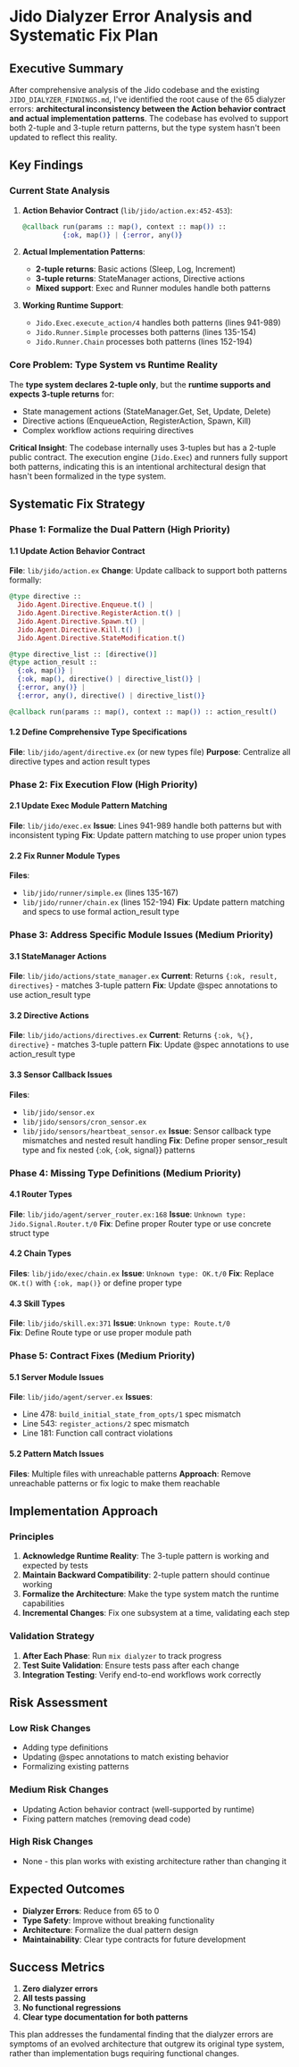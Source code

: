 # Jido Dialyzer Error Analysis and Systematic Fix Plan

## Executive Summary

After comprehensive analysis of the Jido codebase and the existing `JIDO_DIALYZER_FINDINGS.md`, I've identified the root cause of the 65 dialyzer errors: **architectural inconsistency between the Action behavior contract and actual implementation patterns**. The codebase has evolved to support both 2-tuple and 3-tuple return patterns, but the type system hasn't been updated to reflect this reality.

## Key Findings

### Current State Analysis

1. **Action Behavior Contract** (`lib/jido/action.ex:452-453`):
   ```elixir
   @callback run(params :: map(), context :: map()) ::
             {:ok, map()} | {:error, any()}
   ```

2. **Actual Implementation Patterns**:
   - **2-tuple returns**: Basic actions (Sleep, Log, Increment)
   - **3-tuple returns**: StateManager actions, Directive actions
   - **Mixed support**: Exec and Runner modules handle both patterns

3. **Working Runtime Support**:
   - `Jido.Exec.execute_action/4` handles both patterns (lines 941-989)
   - `Jido.Runner.Simple` processes both patterns (lines 135-154)
   - `Jido.Runner.Chain` processes both patterns (lines 152-194)

### Core Problem: Type System vs Runtime Reality

The **type system declares 2-tuple only**, but the **runtime supports and expects 3-tuple returns** for:
- State management actions (StateManager.Get, Set, Update, Delete)
- Directive actions (EnqueueAction, RegisterAction, Spawn, Kill)
- Complex workflow actions requiring directives

**Critical Insight**: The codebase internally uses 3-tuples but has a 2-tuple public contract. The execution engine (`Jido.Exec`) and runners fully support both patterns, indicating this is an intentional architectural design that hasn't been formalized in the type system.

## Systematic Fix Strategy

### Phase 1: Formalize the Dual Pattern (High Priority)

#### 1.1 Update Action Behavior Contract
**File**: `lib/jido/action.ex`
**Change**: Update callback to support both patterns formally:

```elixir
@type directive :: 
  Jido.Agent.Directive.Enqueue.t() |
  Jido.Agent.Directive.RegisterAction.t() |
  Jido.Agent.Directive.Spawn.t() |
  Jido.Agent.Directive.Kill.t() |
  Jido.Agent.Directive.StateModification.t()

@type directive_list :: [directive()]
@type action_result :: 
  {:ok, map()} | 
  {:ok, map(), directive() | directive_list()} | 
  {:error, any()} | 
  {:error, any(), directive() | directive_list()}

@callback run(params :: map(), context :: map()) :: action_result()
```

#### 1.2 Define Comprehensive Type Specifications
**File**: `lib/jido/agent/directive.ex` (or new types file)
**Purpose**: Centralize all directive types and action result types

### Phase 2: Fix Execution Flow (High Priority)

#### 2.1 Update Exec Module Pattern Matching
**File**: `lib/jido/exec.ex`
**Issue**: Lines 941-989 handle both patterns but with inconsistent typing
**Fix**: Update pattern matching to use proper union types

#### 2.2 Fix Runner Module Types
**Files**: 
- `lib/jido/runner/simple.ex` (lines 135-167)
- `lib/jido/runner/chain.ex` (lines 152-194)
**Fix**: Update pattern matching and specs to use formal action_result type

### Phase 3: Address Specific Module Issues (Medium Priority)

#### 3.1 StateManager Actions
**File**: `lib/jido/actions/state_manager.ex`
**Current**: Returns `{:ok, result, directives}` - matches 3-tuple pattern
**Fix**: Update @spec annotations to use action_result type

#### 3.2 Directive Actions  
**File**: `lib/jido/actions/directives.ex`
**Current**: Returns `{:ok, %{}, directive}` - matches 3-tuple pattern
**Fix**: Update @spec annotations to use action_result type

#### 3.3 Sensor Callback Issues
**Files**: 
- `lib/jido/sensor.ex`
- `lib/jido/sensors/cron_sensor.ex`
- `lib/jido/sensors/heartbeat_sensor.ex`
**Issue**: Sensor callback type mismatches and nested result handling
**Fix**: Define proper sensor_result type and fix nested {:ok, {:ok, signal}} patterns

### Phase 4: Missing Type Definitions (Medium Priority)

#### 4.1 Router Types
**File**: `lib/jido/agent/server_router.ex:168`
**Issue**: `Unknown type: Jido.Signal.Router.t/0`
**Fix**: Define proper Router type or use concrete struct type

#### 4.2 Chain Types
**Files**: `lib/jido/exec/chain.ex`
**Issue**: `Unknown type: OK.t/0`
**Fix**: Replace `OK.t()` with `{:ok, map()}` or define proper type

#### 4.3 Skill Types
**File**: `lib/jido/skill.ex:371`
**Issue**: `Unknown type: Route.t/0`  
**Fix**: Define Route type or use proper module path

### Phase 5: Contract Fixes (Medium Priority)

#### 5.1 Server Module Issues
**File**: `lib/jido/agent/server.ex`
**Issues**:
- Line 478: `build_initial_state_from_opts/1` spec mismatch
- Line 543: `register_actions/2` spec mismatch
- Line 181: Function call contract violations

#### 5.2 Pattern Match Issues
**Files**: Multiple files with unreachable patterns
**Approach**: Remove unreachable patterns or fix logic to make them reachable

## Implementation Approach

### Principles

1. **Acknowledge Runtime Reality**: The 3-tuple pattern is working and expected by tests
2. **Maintain Backward Compatibility**: 2-tuple pattern should continue working
3. **Formalize the Architecture**: Make the type system match the runtime capabilities
4. **Incremental Changes**: Fix one subsystem at a time, validating each step

### Validation Strategy

1. **After Each Phase**: Run `mix dialyzer` to track progress
2. **Test Suite Validation**: Ensure tests pass after each change
3. **Integration Testing**: Verify end-to-end workflows work correctly

## Risk Assessment

### Low Risk Changes
- Adding type definitions
- Updating @spec annotations to match existing behavior
- Formalizing existing patterns

### Medium Risk Changes  
- Updating Action behavior contract (well-supported by runtime)
- Fixing pattern matches (removing dead code)

### High Risk Changes
- None - this plan works with existing architecture rather than changing it

## Expected Outcomes

- **Dialyzer Errors**: Reduce from 65 to 0
- **Type Safety**: Improve without breaking functionality
- **Architecture**: Formalize the dual pattern design
- **Maintainability**: Clear type contracts for future development

## Success Metrics

1. **Zero dialyzer errors**
2. **All tests passing**
3. **No functional regressions**
4. **Clear type documentation for both patterns**

This plan addresses the fundamental finding that the dialyzer errors are symptoms of an evolved architecture that outgrew its original type system, rather than implementation bugs requiring functional changes.